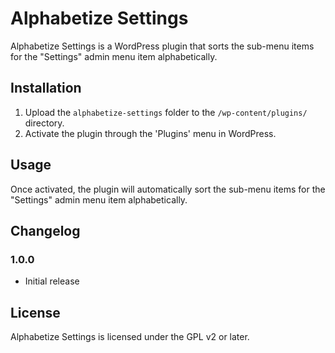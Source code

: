 # Alphabetize Settings

Alphabetize Settings is a WordPress plugin that sorts the sub-menu items for the "Settings" admin menu item alphabetically.

## Installation

1. Upload the `alphabetize-settings` folder to the `/wp-content/plugins/` directory.
2. Activate the plugin through the 'Plugins' menu in WordPress.

## Usage

Once activated, the plugin will automatically sort the sub-menu items for the "Settings" admin menu item alphabetically.

## Changelog

### 1.0.0
* Initial release

## License

Alphabetize Settings is licensed under the GPL v2 or later.